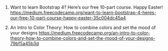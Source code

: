 
1. Want to learn Bootstrap 4? Here’s our free 10-part course. Happy Easter!
https://medium.freecodecamp.org/want-to-learn-bootstrap-4-heres-our-free-10-part-course-happy-easter-35c004dc45a4

2. An Intro to Color Theory: How to combine colors and set the mood of your designs
https://medium.freecodecamp.org/an-intro-to-color-theory-how-to-combine-colors-and-set-the-mood-of-your-designs-79bf5a45b3d
